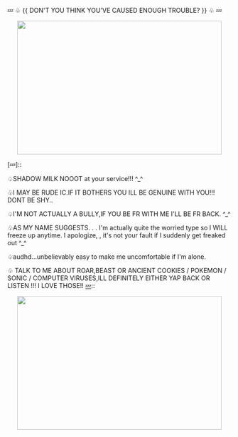 💤 ♧ {{ DON'T YOU THINK YOU'VE CAUSED ENOUGH TROUBLE? }} ♧ 💤


<p align="center">
  <img width="460" height="300" src="https://github.com/user-attachments/assets/554570f6-ea43-4df3-899f-7a9543925874">
</p>
[💤]::

♤SHADOW MILK NOOOT at your service!!! ^_^


♧I MAY BE RUDE IC.IF IT BOTHERS YOU ILL BE GENUINE WITH YOU!!! DONT BE SHY..


♤I'M NOT ACTUALLY A BULLY,IF YOU BE FR WITH ME I'LL BE FR BACK. ^_^

[💤]::

♧AS MY NAME SUGGESTS. . . I'm actually quite the worried type so I WILL freeze up anytime. I apologize, , it's not your fault if I suddenly get freaked out ^_^


♤audhd...unbelievably easy to make me uncomfortable if I'm alone.

♧
TALK TO ME ABOUT ROAR,BEAST OR ANCIENT COOKIES / POKEMON / SONIC / COMPUTER VIRUSES,ILL DEFINITELY EITHER YAP BACK OR LISTEN !!! I LOVE THOSE!!
[💤]::
<p align="center">
  <img width="460" height="300" src="https://github.com/user-attachments/assets/6feec68f-4470-400b-bb36-7aad3138cb3b">
</p>  
